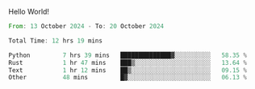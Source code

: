 Hello World!

<!--START_SECTION:waka-->

```rust
From: 13 October 2024 - To: 20 October 2024

Total Time: 12 hrs 19 mins

Python         7 hrs 39 mins   ██████████████▓░░░░░░░░░░   58.35 %
Rust           1 hr 47 mins    ███▒░░░░░░░░░░░░░░░░░░░░░   13.64 %
Text           1 hr 12 mins    ██▒░░░░░░░░░░░░░░░░░░░░░░   09.15 %
Other          48 mins         █▓░░░░░░░░░░░░░░░░░░░░░░░   06.13 %
```

<!--END_SECTION:waka-->
